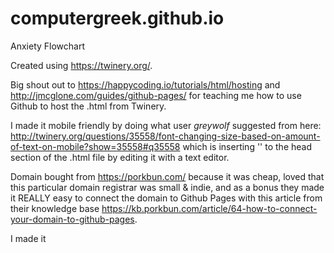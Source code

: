 # computergreek.github.io
Anxiety Flowchart




Created using https://twinery.org/.


Big shout out to https://happycoding.io/tutorials/html/hosting and http://jmcglone.com/guides/github-pages/ for teaching me how to use Github to host the .html from Twinery.


I made it mobile friendly by doing what user *greywolf* suggested from here: http://twinery.org/questions/35558/font-changing-size-based-on-amount-of-text-on-mobile?show=35558#q35558 which is inserting '<meta name="viewport" content="width=device-width,initial-scale=1" />' to the head section of the .html file by editing it with a text editor.



Domain bought from https://porkbun.com/ because it was cheap, loved that this particular domain registrar was small & indie, and as a bonus they made it REALLY easy to connect the domain to Github Pages with this article from their knowledge base https://kb.porkbun.com/article/64-how-to-connect-your-domain-to-github-pages.


I made it 
